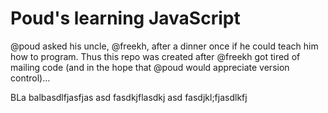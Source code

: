 # Poud's learning JavaScript
@poud asked his uncle, @freekh, after a dinner once if he could teach him how to program. 
Thus this repo was created after @freekh got tired of mailing code (and in the hope that @poud would appreciate version control)...

BLa balbasdlfjasfjas
asd
fasdkjflasdkj
asd
fasdjkl;fjasdlkfj

